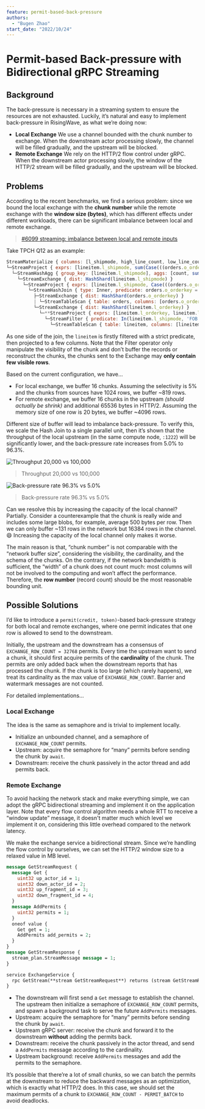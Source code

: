```yaml
---
feature: permit-based-back-pressure
authors:
  - "Bugen Zhao"
start_date: "2022/10/24"
---
```


# Permit-based Back-pressure with Bidirectional gRPC Streaming

## Background

The back-pressure is necessary in a streaming system to ensure the resources are not exhausted. Luckily, it’s natural and easy to implement back-pressure in RisingWave, as what we’re doing now:

- **Local Exchange**
We use a channel bounded with the chunk number to exchange. When the downstream actor processing slowly, the channel will be filled gradually, and the upstream will be blocked.
- **Remote Exchange**
We rely on the HTTP/2 flow control under gRPC. When the downstream actor processing slowly, the window of the HTTP/2 stream will be filled gradually, and the upstream will be blocked.

## Problems

According to the recent benchmarks, we find a serious problem: since we bound the local exchange with the **chunk number** while the remote exchange with the **window size (bytes)**, which has different effects under different workloads, there can be significant imbalance between local and remote exchange.

> [#6099 streaming: imbalance between local and remote inputs](https://github.com/risingwavelabs/risingwave/issues/6099)

Take TPCH Q12 as an example:

```jsx
StreamMaterialize { columns: [l_shipmode, high_line_count, low_line_count], pk_columns: [l_shipmode] }
└─StreamProject { exprs: [lineitem.l_shipmode, sum(Case(((orders.o_orderpriority = '1-URGENT':Varchar) OR (orders.o_orderpriority = '2-HIGH':Varchar)), 1:Int32, 0:Int32)), sum(Case(((orders.o_orderpriority <> '1-URGENT':Varchar) AND (orders.o_orderpriority <> '2-HIGH':Varchar)), 1:Int32, 0:Int32))] }
  └─StreamHashAgg { group_key: [lineitem.l_shipmode], aggs: [count, sum(Case(((orders.o_orderpriority = '1-URGENT':Varchar) OR (orders.o_orderpriority = '2-HIGH':Varchar)), 1:Int32, 0:Int32)), sum(Case(((orders.o_orderpriority <> '1-URGENT':Varchar) AND (orders.o_orderpriority <> '2-HIGH':Varchar)), 1:Int32, 0:Int32))] }
    └─StreamExchange { dist: HashShard(lineitem.l_shipmode) }
      └─StreamProject { exprs: [lineitem.l_shipmode, Case(((orders.o_orderpriority = '1-URGENT':Varchar) OR (orders.o_orderpriority = '2-HIGH':Varchar)), 1:Int32, 0:Int32), Case(((orders.o_orderpriority <> '1-URGENT':Varchar) AND (orders.o_orderpriority <> '2-HIGH':Varchar)), 1:Int32, 0:Int32), orders.o_orderkey, lineitem.l_orderkey, lineitem.l_linenumber] }
        └─StreamHashJoin { type: Inner, predicate: orders.o_orderkey = lineitem.l_orderkey, output: [orders.o_orderpriority, lineitem.l_shipmode, orders.o_orderkey, lineitem.l_orderkey, lineitem.l_linenumber] }
          ├─StreamExchange { dist: HashShard(orders.o_orderkey) }
          | └─StreamTableScan { table: orders, columns: [orders.o_orderkey, orders.o_orderpriority], pk: [orders.o_orderkey], dist: UpstreamHashShard(orders.o_orderkey) }
          └─StreamExchange { dist: HashShard(lineitem.l_orderkey) }
            └─**StreamProject { exprs: [lineitem.l_orderkey, lineitem.l_shipmode, lineitem.l_linenumber] }
              └─StreamFilter { predicate: In(lineitem.l_shipmode, 'FOB':Varchar, 'SHIP':Varchar) AND (lineitem.l_commitdate < lineitem.l_receiptdate) AND (lineitem.l_shipdate < lineitem.l_commitdate) AND (lineitem.l_receiptdate >= '1994-01-01':Varchar::Date) AND (lineitem.l_receiptdate < ('1994-01-01':Varchar::Date + '1 year 00:00:00':Interval)) }
                └─StreamTableScan { table: lineitem, columns: [lineitem.l_orderkey, lineitem.l_shipmode, lineitem.l_linenumber, lineitem.l_shipdate, lineitem.l_commitdate, lineitem.l_receiptdate], pk: [lineitem.l_orderkey, lineitem.l_linenumber], dist: UpstreamHashShard(lineitem.l_orderkey, lineitem.l_linenumber) }**
```

As one side of the join, the `lineitem` is firstly filtered with a strict predicate, then projected to a few columns. Note that the Filter operator only manipulate the visibility of the chunk and don’t buffer the records or reconstruct the chunks, the chunks sent to the Exchange may **only contain few visible rows**.

Based on the current configuration, we have…

- For local exchange, we buffer 16 chunks. Assuming the selectivity is 5% and the chunks from sources have 1024 rows, we buffer ~819 rows.
- For remote exchange, we buffer 16 chunks in the upstream *(should actually be shrink)* and additional 65536 bytes in HTTP/2. Assuming the memory size of one row is 20 bytes, we buffer ~4096 rows.

Different size of buffer will lead to imbalance back-pressure. To verify this, we scale the Hash Join to a single parallel unit, then it’s shown that the throughput of the local upstream (in the same compute node, `:1222`) will be significantly lower, and the back-pressure rate increases from 5.0% to 96.3%.

![Throughput 20,000 vs 100,000](https://user-images.githubusercontent.com/25862682/200235752-538b8489-2eae-4328-8f24-0c3d91a63d1a.png)
> Throughput 20,000 vs 100,000

![Back-pressure rate 96.3% vs 5.0%](https://user-images.githubusercontent.com/25862682/200235733-e9f16801-dbf9-4f16-ae47-4aab354c64bc.png)
> Back-pressure rate 96.3% vs 5.0%

Can we resolve this by increasing the capacity of the local channel? Partially. Consider a counterexample that the chunk is really wide and includes some large blobs, for example, average 500 bytes per row. Then we can only buffer ~131 rows in the network but 16384 rows in the channel. 😄 Increasing the capacity of the local channel only makes it worse.

The main reason is that, “chunk number” is not comparable with the “network buffer size”, considering the visibility, the cardinality, and the schema of the chunks. On the contrary, if the network bandwidth is sufficient, the “width” of a chunk does not count much: most columns will not be involved to the computing and won’t affect the performance. Therefore, the **row number** (record count) should be the most reasonable bounding unit.

## Possible Solutions

I’d like to introduce a `permit(credit, token)`-based back-pressure strategy for both local and remote exchanges, where one permit indicates that one row is allowed to send to the downstream.

Initially, the upstream and the downstream has a consensus of `EXCHANGE_ROW_COUNT = 32768` permits. Every time the upstream want to send a chunk, it should first acquire permits of the **cardinality** of the chunk. The permits are only added back when the downstream reports that has processed the chunk. If the chunk is too large (which rarely happens), we treat its cardinality as the max value of `EXCHANGE_ROW_COUNT`. Barrier and watermark messages are not counted.

For detailed implementations…

### Local Exchange

The idea is the same as semaphore and is trivial to implement locally.

- Initialize an unbounded channel, and a semaphore of `EXCHANGE_ROW_COUNT` permits.
- Upstream: acquire the semaphore for “many” permits before sending the chunk by `await`.
- Downstream: receive the chunk passively in the actor thread and add permits back.

### Remote Exchange

To avoid hacking the network stack and make everything simple, we can adopt the gRPC bidirectional streaming and implement it on the application layer. Note that every flow control algorithm needs a whole RTT to receive a “window update” message, it doesn't matter much which level we implement it on, considering this little overhead compared to the network latency.

We make the exchange service a bidirectional stream. Since we’re handling the flow control by ourselves, we can set the HTTP/2 window size to a relaxed value in MB level.

```protobuf
message GetStreamRequest {
  message Get {
    uint32 up_actor_id = 1;
    uint32 down_actor_id = 2;
    uint32 up_fragment_id = 3;
    uint32 down_fragment_id = 4;
  }
  message AddPermits {
    uint32 permits = 1;
  }
  oneof value {
    Get get = 1;
    AddPermits add_permits = 2;
  }
}
message GetStreamResponse {
  stream_plan.StreamMessage message = 1;
}

service ExchangeService {
  rpc GetStream(**stream GetStreamRequest**) returns (stream GetStreamResponse);
}
```

- The downstream will first send a `Get` message to establish the channel. The upstream then initialize a semaphore of `EXCHANGE_ROW_COUNT` permits, and spawn a background task to serve the future `AddPermits` messages.
- Upstream: acquire the semaphore for “many” permits before sending the chunk by `await`.
- Upstream gRPC server: receive the chunk and forward it to the downstream **without** adding the permits back.
- Downstream: receive the chunk passively in the actor thread, and send a `AddPermits` message according to the cardinality.
- Upstream background: receive `AddPermits` messages and add the permits to the semaphore.

It’s possible that there’re a lot of small chunks, so we can batch the permits at the downstream to reduce the backward messages as an optimization, which is exactly what HTTP/2 does. In this case, we should set the maximum permits of a chunk to `EXCHANGE_ROW_COUNT - PERMIT_BATCH` to avoid deadlocks.
